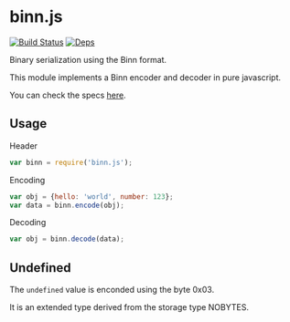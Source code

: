 binn.js
=======
[![Build Status](https://travis-ci.org/liteserver/binn.js.svg?branch=master)](https://travis-ci.org/liteserver/binn.js)
[![Deps](https://img.shields.io/badge/dependencies-none-brightgreen.svg)]()

Binary serialization using the Binn format.

This module implements a Binn encoder and decoder in pure javascript.

You can check the specs [here](https://github.com/liteserver/binn/blob/master/spec.md).


Usage
-----

Header

```javascript
var binn = require('binn.js');
```

Encoding

```javascript
var obj = {hello: 'world', number: 123};
var data = binn.encode(obj);
```

Decoding

```javascript
var obj = binn.decode(data);
```

Undefined
---------

The `undefined` value is enconded using the byte 0x03.

It is an extended type derived from the storage type NOBYTES.
